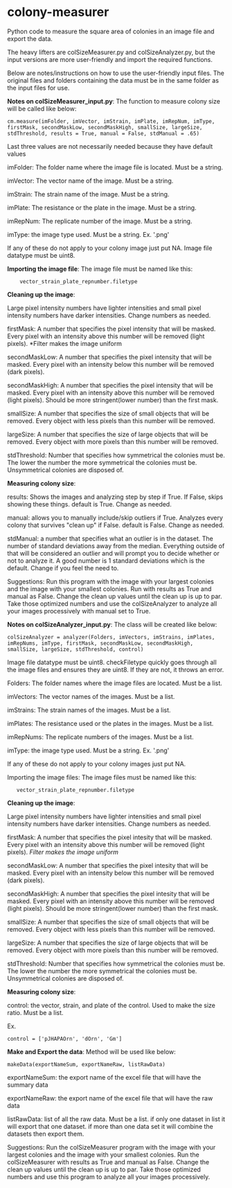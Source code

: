 # colony-measurer
Python code to measure the square area of colonies in an image file and export the data.

The heavy lifters are colSizeMeasurer.py and colSizeAnalyzer.py, but the input versions are more user-friendly and import the required functions.

Below are notes/instructions on how to use the user-friendly input files. The original files and folders containing the data must be in the same folder as the input files for use.

**Notes on colSizeMeasurer_input.py**:
The function to measure colony size will be called like below:

    cm.measure(imFolder, imVector, imStrain, imPlate, imRepNum, imType, firstMask, secondMaskLow, secondMaskHigh, smallSize, largeSize, stdThreshold, results = True, manual = False, stdManual = .65)

Last three values are not necessarily needed because they have default values

imFolder: The folder name where the image file is located. Must be a string.

imVector: The vector name of the image. Must be a string.

imStrain: The strain name of the image. Must be a string.

imPlate: The resistance or the plate in the image. Must be a string.

imRepNum: The replicate number of the image. Must be a string.

imType: the image type used. Must be a string. Ex. '.png'

If any of these do not apply to your colony image just put NA.
Image file datatype must be uint8.

**Importing the image file**:
    The image file must be named like this: 
        
        vector_strain_plate_repnumber.filetype
   

**Cleaning up the image**:
    
Large pixel intensity numbers have lighter intensities and small pixel intensity numbers have darker intensities. Change numbers as needed.

firstMask: A number that specifies the pixel intensity that will be masked. Every pixel with an intensity above this number will be removed (light pixels).
*Filter makes the image uniform

secondMaskLow: A number that specifies the pixel intensity that will be masked. Every pixel with an intensity below this number will be removed (dark pixels).

secondMaskHigh: A number that specifies the pixel intensity that will be masked. Every pixel with an intensity above this number will be removed (light pixels).
    Should be more stringent(lower number) than the first mask.

smallSize: A number that specifies the size of small objects that will be removed. Every object with less pixels than this number will be removed.

largeSize: A number that specifies the size of large objects that will be removed. Every object with more pixels than this number will be removed.

stdThreshold: Number that specifies how symmetrical the colonies must be. The lower the number the more symmetrical the colonies must be.
        Unsymmetrical colonies are disposed of.

**Measuring colony size**:
    
results: Shows the images and analyzing step by step if True. If False, skips showing these things.
    default is True. Change as needed.

manual: allows you to manually include/skip outliers if True. Analyzes every colony that survives "clean up" if False.
    default is False. Change as needed.

stdManual: a number that specifies what an outlier is in the dataset. The number of standard deviations away from the median.
    Everything outside of that will be considered an outlier and will prompt you to decide whether or not to analyze it.
    A good number is 1 standard deviations which is the default. Change if you feel the need to.

Suggestions:
        Run this program with the image with your largest colonies and the image with your smallest colonies.
        Run with results as True and manual as False.
        Change the clean up values until the clean up is up to par.
        Take those optimized numbers and use the colSizeAnalyzer to analyze all your images processively with manual set to True.

**Notes on colSizeAnalyzer_input.py**:
The class will be created like below:

    colSizeAnalyzer = analyzer(Folders, imVectors, imStrains, imPlates, imRepNums, imType, firstMask, secondMaskLow, secondMaskHigh, smallSize, largeSize, stdThreshold, control)

Image file datatype must be uint8.
checkFiletype quickly goes through all the image files and ensures they are uint8. If they are not, it throws an error.

Folders: The folder names where the image files are located. Must be a list.

imVectors: The vector names of the images. Must be a list.

imStrains: The strain names of the images. Must be a list.

imPlates: The resistance used or the plates in the images. Must be a list.

imRepNums: The replicate numbers of the images. Must be a list.

imType: the image type used. Must be a string. Ex. '.png'

If any of these do not apply to your colony images just put NA.

Importing the image files:
    The image files must be named like this: 
    
       vector_strain_plate_repnumber.filetype

**Cleaning up the image**:
    
Large pixel intensity numbers have lighter intensities and small pixel intensity numbers have darker intensities. Change numbers as needed.

firstMask: A number that specifies the pixel intesity that will be masked. Every pixel with an intensity above this number will be removed (light pixels).
*Filter makes the image uniform*

secondMaskLow: A number that specifies the pixel intesity that will be masked. Every pixel with an intensity below this number will be removed (dark pixels).

secondMaskHigh: A number that specifies the pixel intesity that will be masked. Every pixel with an intensity above this number will be removed (light pixels).
    Should be more stringent(lower number) than the first mask.

smallSize: A number that specifies the size of small objects that will be removed. Every object with less pixels than this number will be removed.

largeSize: A number that specifies the size of large objects that will be removed. Every object with more pixels than this number will be removed.

stdThreshold: Number that specifies how symmetrical the colonies must be. The lower the number the more symmetrical the colonies must be.
    Unsymmetrical colonies are disposed of.

**Measuring colony size**:
    
control: the vector, strain, and plate of the control. Used to make the size ratio. Must be a list.
    
Ex. 

    control = ['pJHAPAOrn', 'dOrn', 'Gm']

**Make and Export the data**:
    Method will be used like below:
    
    makeData(exportNameSum, exportNameRaw, listRawData)
exportNameSum: the export name of the excel file that will have the summary data

exportNameRaw: the export name of the excel file that will have the raw data

listRawData: list of all the raw data. Must be a list.
    if only one dataset in list it will export that one dataset.
    if more than one data set it will combine the datasets then export them.

Suggestions:
        Run the colSizeMeasurer program with the image with your largest colonies and the image with your smallest colonies.
        Run the colSizeMeasurer with results as True and manual as False.
        Change the clean up values until the clean up is up to par.
        Take those optimized numbers and use this program to analyze all your images processively.
